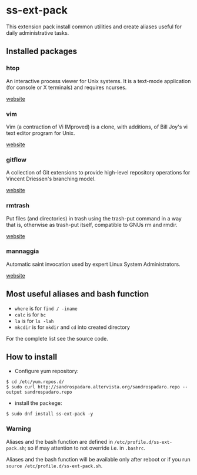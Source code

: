 # ss-ext-pack

This extension pack install common utilities and create aliases useful for daily administrative tasks.

## Installed packages

### htop
An interactive process viewer for Unix systems. It is a text-mode application (for console or X terminals) and requires ncurses.

[website](https://hisham.hm/htop/)

### vim
Vim (a contraction of Vi IMproved) is a clone, with additions, of Bill Joy's vi text editor program for Unix.

[website](https://www.vim.org/)

### gitflow
A collection of Git extensions to provide high-level repository operations for Vincent Driessen's branching model.

[website](https://github.com/nvie/gitflow)

### rmtrash
Put files (and directories) in trash using the trash-put command in a way that is, otherwise as trash-put itself, compatible to GNUs rm and rmdir.

[website](https://sandrospadaro.github.io/rmtrash/)

### mannaggia
Automatic saint invocation used by expert Linux System Administrators.

[website](https://sandrospadaro.github.io/mannaggia/)

## Most useful aliases and bash function

* `where` is for `find / -iname`
* `calc` is for `bc`
* `la` is for `ls -lah`
* `mkcdir` is for `mkdir` and `cd` into created directory

For the complete list see the source code.

## How to install

* Configure yum repository:
```
$ cd /etc/yum.repos.d/
$ sudo curl http://sandrospadaro.altervista.org/sandrospadaro.repo --output sandrospadaro.repo
```

* install the packege:
```
$ sudo dnf install ss-ext-pack -y
```
### Warning
Aliases and the bash function are defined in `/etc/profile.d/ss-ext-pack.sh`; so if may attention to not override i.e. in `.bashrc`.

Aliases and the bash function will be available only after reboot or if you run `source /etc/profile.d/ss-ext-pack.sh`.
